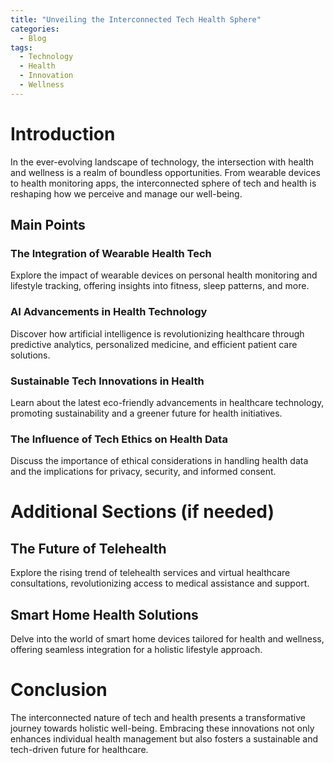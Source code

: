 ```yaml
---
title: "Unveiling the Interconnected Tech Health Sphere"
categories:
  - Blog
tags:
  - Technology
  - Health
  - Innovation
  - Wellness
---
```


# Introduction
In the ever-evolving landscape of technology, the intersection with health and wellness is a realm of boundless opportunities. From wearable devices to health monitoring apps, the interconnected sphere of tech and health is reshaping how we perceive and manage our well-being.

## Main Points
### The Integration of Wearable Health Tech
Explore the impact of wearable devices on personal health monitoring and lifestyle tracking, offering insights into fitness, sleep patterns, and more.

### AI Advancements in Health Technology
Discover how artificial intelligence is revolutionizing healthcare through predictive analytics, personalized medicine, and efficient patient care solutions.

### Sustainable Tech Innovations in Health
Learn about the latest eco-friendly advancements in healthcare technology, promoting sustainability and a greener future for health initiatives.

### The Influence of Tech Ethics on Health Data
Discuss the importance of ethical considerations in handling health data and the implications for privacy, security, and informed consent.

# Additional Sections (if needed)
## The Future of Telehealth
Explore the rising trend of telehealth services and virtual healthcare consultations, revolutionizing access to medical assistance and support.

## Smart Home Health Solutions
Delve into the world of smart home devices tailored for health and wellness, offering seamless integration for a holistic lifestyle approach.

# Conclusion
The interconnected nature of tech and health presents a transformative journey towards holistic well-being. Embracing these innovations not only enhances individual health management but also fosters a sustainable and tech-driven future for healthcare.